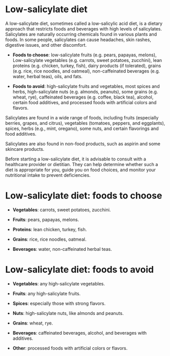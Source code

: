 [//]: # (source: ?)
[//]: # (tags: diets)

# Low-salicylate diet

A low-salicylate diet, sometimes called a low-salicylic acid diet, is a dietary approach that restricts foods and beverages with high levels of salicylates. Salicylates are naturally occurring chemicals found in various plants and foods. In some people, salicylates can cause headaches, skin rashes, digestive issues, and other discomfort.

* **Foods to choose**: low-salicylate fruits (e.g. pears, papayas, melons), Low-salicylate vegetables (e.g. carrots, sweet potatoes, zucchini), lean proteins (e.g. chicken, turkey, fish), dairy products (if tolerated), grains (e.g. rice, rice noodles, and oatmeal), non-caffeinated beverages (e.g. water, herbal teas), oils, and fats.

* **Foods to avoid**: high-salicylate fruits and vegetables, most spices and herbs, high-salicylate nuts (e.g. almonds, peanuts), some grains (e.g. wheat, rye), caffeinated beverages (e.g. coffee, black tea), alcohol, certain food additives, and processed foods with artificial colors and flavors.

Salicylates are found in a wide range of foods, including fruits (especially berries, grapes, and citrus), vegetables (tomatoes, peppers, and eggplants), spices, herbs (e.g., mint, oregano), some nuts, and certain flavorings and food additives.

Salicylates are also found in non-food products, such as aspirin and some skincare products.

Before starting a low-salicylate diet, it is advisable to consult with a healthcare provider or dietitian. They can help determine whether such a diet is appropriate for you, guide you on food choices, and monitor your nutritional intake to prevent deficiencies.

# Low-salicylate diet: foods to choose

* **Vegetables**: carrots, sweet potatoes, zucchini.

* **Fruits**: pears, papayas, melons.

* **Proteins**: lean chicken, turkey, fish.

* **Grains**: rice, rice noodles, oatmeal.

* **Beverages**: water, non-caffeinated herbal teas.

# Low-salicylate diet: foods to avoid

* **Vegetables**: any high-salicylate vegetables.

* **Fruits**: any high-salicylate fruits.

* **Spices**: especially those with strong flavors.

* **Nuts**: high-salicylate nuts, like almonds and peanuts.

* **Grains**: wheat, rye.

* **Beverages**: caffeinated beverages, alcohol, and beverages with additives.

* **Other**: processed foods with artificial colors or flavors.
